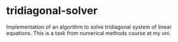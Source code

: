 tridiagonal-solver
==================

Implementation of an algorithm to solve tridiagonal system of linear equations. This is a task from numerical methods course at my uni.
